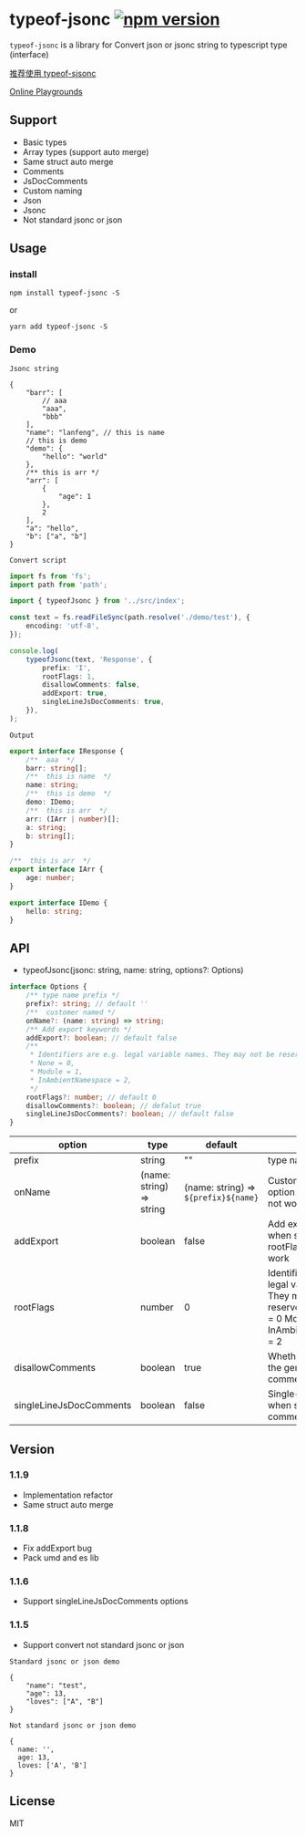 # typeof-jsonc [![npm version](https://badge.fury.io/js/typeof-jsonc.svg)](https://badge.fury.io/js/typeof-jsonc)

`typeof-jsonc` is a library for Convert json or jsonc string to typescript type (interface)

[推荐使用 typeof-sjsonc](https://github.com/wulunyi/typeof-sjsonc)

[Online Playgrounds](https://wulunyi.github.io/typeof-sjsonc-web/build/index.html)

## Support

-   Basic types
-   Array types (support auto merge)
-   Same struct auto merge
-   Comments
-   JsDocComments
-   Custom naming
-   Json
-   Jsonc
-   Not standard jsonc or json

## Usage

### install

```
npm install typeof-jsonc -S
```

or

```
yarn add typeof-jsonc -S
```

### Demo

`Jsonc string`

```jsonc
{
    "barr": [
        // aaa
        "aaa",
        "bbb"
    ],
    "name": "lanfeng", // this is name
    // this is demo
    "demo": {
        "hello": "world"
    },
    /** this is arr */
    "arr": [
        {
            "age": 1
        },
        2
    ],
    "a": "hello",
    "b": ["a", "b"]
}
```

`Convert script`

```typescript
import fs from 'fs';
import path from 'path';

import { typeofJsonc } from '../src/index';

const text = fs.readFileSync(path.resolve('./demo/test'), {
    encoding: 'utf-8',
});

console.log(
    typeofJsonc(text, 'Response', {
        prefix: 'I',
        rootFlags: 1,
        disallowComments: false,
        addExport: true,
        singleLineJsDocComments: true,
    }),
);
```

`Output`

```typescript
export interface IResponse {
    /**  aaa  */
    barr: string[];
    /**  this is name  */
    name: string;
    /**  this is demo  */
    demo: IDemo;
    /**  this is arr  */
    arr: (IArr | number)[];
    a: string;
    b: string[];
}

/**  this is arr  */
export interface IArr {
    age: number;
}

export interface IDemo {
    hello: string;
}
```

## API

-   typeofJsonc(jsonc: string, name: string, options?: Options)

```typescript
interface Options {
    /** type name prefix */
    prefix?: string; // default ''
    /**  customer named */
    onName?: (name: string) => string;
    /** Add export keywords */
    addExport?: boolean; // default false
    /**
     * Identifiers are e.g. legal variable names. They may not be reserved words
     * None = 0,
     * Module = 1,
     * InAmbientNamespace = 2,
     */
    rootFlags?: number; // default 0
    disallowComments?: boolean; // defalut true
    singleLineJsDocComments?: boolean; // default false
}
```

| option                  | type                     | default                              | desc                                                                                                                 |
| ----------------------- | ------------------------ | ------------------------------------ | -------------------------------------------------------------------------------------------------------------------- |
| prefix                  | string                   | ""                                   | type name prefix                                                                                                     |
| onName                  | (name: string) => string | (name: string) => `${prefix}${name}` | Custom naming If this option set prefix will not work                                                                |
| addExport               | boolean                  | false                                | Add export keywords, when set true rootFlags set will not work                                                       |
| rootFlags               | number                   | 0                                    | Identifiers are e.g. legal variable names. They may not be reserved words None = 0 Module = 1 InAmbientNamespace = 2 |
| disallowComments        | boolean                  | true                                 | Whether to prohibit the generation of comments                                                                       |
| singleLineJsDocComments | boolean                  | false                                | Single-line display when single-line comment                                                                         |

## Version

### 1.1.9

-   Implementation refactor
-   Same struct auto merge

### 1.1.8

-   Fix addExport bug
-   Pack umd and es lib

### 1.1.6

-   Support singleLineJsDocComments options

### 1.1.5

-   Support convert not standard jsonc or json

`Standard jsonc or json demo`

```jsonc
{
    "name": "test",
    "age": 13,
    "loves": ["A", "B"]
}
```

`Not standard jsonc or json demo`

```
{
  name: '',
  age: 13,
  loves: ['A', 'B']
}
```

## License

MIT
